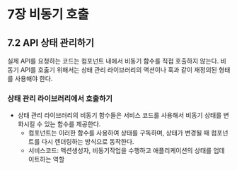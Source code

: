 # 7장 비동기 호출

## 7.2 API 상태 관리하기
실제 API를 요청하는 코드는 컴포넌트 내에서 비동기 함수를 직접 호출하지 않는다. 
비동기 API를 호춣기 위해서는 상태 관리 라이브러리의 액션이나 훅과 같이 재정의된 형태를 사용해야 한다.

### 상태 관리 라이브러리에서 호출하기
- 상태 관리 라이브러리의 비동기 함수들은 서비스 코드를 사용해서 비동기 상태를 변화시킬 수 있는 함수를 제공한다.
  - 컴포넌트는 이러한 함수를 사용하여 상태를 구독하며, 상태가 변경될 때 컴포넌트를 다시 렌더링하는 방식으로 동작한다.
  - 서비스코드: 액션생성자, 비동기작업을 수행하고 애플리케이션의 상태를 업데이트하는 역할
